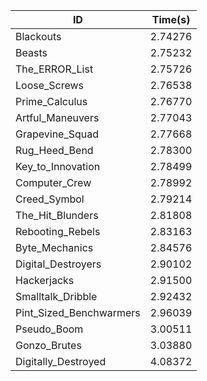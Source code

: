 |ID|Time(s)|
|-|-|
|Blackouts|2.74276|
|Beasts|2.75232|
|The_ERROR_List|2.75726|
|Loose_Screws|2.76538|
|Prime_Calculus|2.76770|
|Artful_Maneuvers|2.77043|
|Grapevine_Squad|2.77668|
|Rug_Heed_Bend|2.78300|
|Key_to_Innovation|2.78499|
|Computer_Crew|2.78992|
|Creed_Symbol|2.79214|
|The_Hit_Blunders|2.81808|
|Rebooting_Rebels|2.83163|
|Byte_Mechanics|2.84576|
|Digital_Destroyers|2.90102|
|Hackerjacks|2.91500|
|Smalltalk_Dribble|2.92432|
|Pint_Sized_Benchwarmers|2.96039|
|Pseudo_Boom|3.00511|
|Gonzo_Brutes|3.03880|
|Digitally_Destroyed|4.08372|
